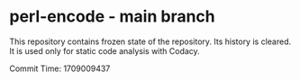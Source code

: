 # perl-encode - main branch

This repository contains frozen state of the repository.
Its history is cleared. It is used only for static code
analysis with Codacy.

Commit Time: 1709009437